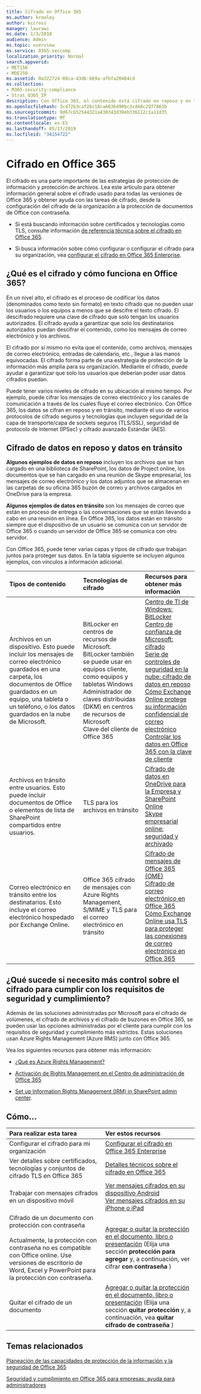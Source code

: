 ```yaml
---
title: Cifrado en Office 365
ms.author: krowley
author: kccross
manager: laurawi
ms.date: 1/3/2018
audience: Admin
ms.topic: overview
ms.service: O365-seccomp
localization_priority: Normal
search.appverid:
- MET150
- MOE150
ms.assetid: 0a322724-08ca-43db-b69a-afbfa20484cd
ms.collection:
- M365-security-compliance
- Strat_O365_IP
description: Con Office 365, el contenido está cifrado en reposo y en tránsito, usando el cifrado, los protocolos y las tecnologías más seguros disponibles. Obtenga información general sobre el cifrado en Office 365.
ms.openlocfilehash: 3cd72b3caf26c18ca6836490bc3cd48c2977863b
ms.sourcegitcommit: 9d67cb52544321a430343d39eb336112c1a11d35
ms.translationtype: MT
ms.contentlocale: es-ES
ms.lasthandoff: 05/17/2019
ms.locfileid: "34154722"
---
```

# <a name="encryption-in-office-365"></a>Cifrado en Office 365

El cifrado es una parte importante de las estrategias de protección de información y protección de archivos. Lea este artículo para obtener información general sobre el cifrado usado para todas las versiones de Office 365 y obtener ayuda con las tareas de cifrado, desde la configuración del cifrado de la organización a la protección de documentos de Office con contraseña.
  
- Si está buscando información sobre certificados y tecnologías como TLS, consulte información [de referencia técnica sobre el cifrado en Office 365](technical-reference-details-about-encryption.md).

- Si busca información sobre cómo configurar o configurar el cifrado para su organización, vea [configurar el cifrado en Office 365 Enterprise](set-up-encryption.md).

## <a name="what-is-encryption-and-how-does-it-work-in-office-365"></a>¿Qué es el cifrado y cómo funciona en Office 365?

En un nivel alto, el cifrado es el proceso de codificar los datos (denominados como texto sin formato) en texto cifrado que no pueden usar los usuarios o los equipos a menos que se descifre el texto cifrado. El descifrado requiere una clave de cifrado que solo tengan los usuarios autorizados. El cifrado ayuda a garantizar que solo los destinatarios autorizados puedan descifrar el contenido, como los mensajes de correo electrónico y los archivos.
  
El cifrado por sí mismo no evita que el contenido, como archivos, mensajes de correo electrónico, entradas de calendario, etc., llegue a las manos equivocadas. El cifrado forma parte de una estrategia de protección de la información más amplia para su organización. Mediante el cifrado, puede ayudar a garantizar que solo los usuarios que deberían poder usar datos cifrados puedan.
  
Puede tener varios niveles de cifrado en su ubicación al mismo tiempo. Por ejemplo, puede cifrar los mensajes de correo electrónico y los canales de comunicación a través de los cuales fluye el correo electrónico. Con Office 365, los datos se cifran en reposo y en tránsito, mediante el uso de varios protocolos de cifrado seguros y tecnologías que incluyen seguridad de la capa de transporte/capa de sockets seguros (TLS/SSL), seguridad de protocolo de Internet (IPSec) y cifrado avanzado Estándar (AES).
  
## <a name="encryption-for-data-at-rest-and-data-in-transit"></a>Cifrado de datos en reposo y datos en tránsito

 **Algunos ejemplos de datos en reposo** incluyen los archivos que se han cargado en una biblioteca de SharePoint, los datos de Project online, los documentos que se han cargado en una reunión de Skype empresarial, los mensajes de correo electrónico y los datos adjuntos que se almacenan en las carpetas de su oficina 365 buzón de correo y archivos cargados en OneDrive para la empresa. 
  
 **Algunos ejemplos de datos en tránsito** son los mensajes de correo que están en proceso de entrega o las conversaciones que se están llevando a cabo en una reunión en línea. En Office 365, los datos están en tránsito siempre que el dispositivo de un usuario se comunica con un servidor de Office 365 o cuando un servidor de Office 365 se comunica con otro servidor. 
  
Con Office 365, puede tener varias capas y tipos de cifrado que trabajan juntos para proteger sus datos. En la tabla siguiente se incluyen algunos ejemplos, con vínculos a información adicional.
  
|**Tipos de contenido**|**Tecnologías de cifrado**|**Recursos para obtener más información**|
|:-----|:-----|:-----|
|Archivos en un dispositivo. Esto puede incluir los mensajes de correo electrónico guardados en una carpeta, los documentos de Office guardados en un equipo, una tableta o un teléfono, o los datos guardados en la nube de Microsoft.  <br/> |BitLocker en centros de recursos de Microsoft. BitLocker también se puede usar en equipos cliente, como equipos y tabletas Windows  <br/> Administrador de claves distribuidas (DKM) en centros de recursos de Microsoft  <br/> Clave del cliente de Office 365  <br/> |[Centro de TI de Windows: BitLocker](https://docs.microsoft.com/windows/device-security/bitlocker/bitlocker-overview) <br/> [Centro de confianza de Microsoft: cifrado](https://www.microsoft.com/en-us/TrustCenter/Security/Encryption) <br/> [Serie de controles de seguridad en la nube: cifrado de datos en reposo](https://blogs.microsoft.com/microsoftsecure/2015/09/10/cloud-security-controls-series-encrypting-data-at-rest) <br/> [Cómo Exchange Online protege su información confidencial de correo electrónico](exchange-online-secures-email-secrets.md) <br/> [Controlar los datos en Office 365 con la clave de cliente](controlling-your-data-using-customer-key.md) <br/> |
|Archivos en tránsito entre usuarios. Esto puede incluir documentos de Office o elementos de lista de SharePoint compartidos entre usuarios.  <br/> |TLS para los archivos en tránsito  <br/> |[Cifrado de datos en OneDrive para la Empresa y SharePoint Online](data-encryption-in-odb-and-spo.md) <br/> [Skype empresarial online: seguridad y archivado](https://technet.microsoft.com/library/skype-for-business-online-security-and-archiving.aspx) <br/> |
|Correo electrónico en tránsito entre los destinatarios. Esto incluye el correo electrónico hospedado por Exchange Online.  <br/> |Office 365 cifrado de mensajes con Azure Rights Management, S/MIME y TLS para el correo electrónico en tránsito  <br/> |[Cifrado de mensajes de Office 365 (OME)](ome.md) <br/> [Cifrado de correo electrónico en Office 365](email-encryption.md) <br/> [Cómo Exchange Online usa TLS para proteger las conexiones de correo electrónico en Office 365](exchange-online-uses-tls-to-secure-email-connections.md) <br/> |

## <a name="what-if-i-need-more-control-over-encryption-to-meet-security-and-compliance-requirements"></a>¿Qué sucede si necesito más control sobre el cifrado para cumplir con los requisitos de seguridad y cumplimiento?

Además de las soluciones administradas por Microsoft para el cifrado de volúmenes, el cifrado de archivos y el cifrado de buzones en Office 365, se pueden usar las opciones administradas por el cliente para cumplir con los requisitos de seguridad y cumplimiento más estrictos. Estas soluciones usan Azure Rights Management (Azure RMS) junto con Office 365.
  
Vea los siguientes recursos para obtener más información:
  
- [¿Qué es Azure Rights Management?](https://docs.microsoft.com/information-protection/understand-explore/what-is-azure-rms)

- [Activación de Rights Management en el Centro de administración de Office 365](https://support.office.com/article/5b6d3ac7-b1ac-428e-b03e-50e882f85a6e)

- [Set up Information Rights Management (IRM) in SharePoint admin center](set-up-irm-in-sp-admin-center.md).

## <a name="how-do-i"></a>Cómo...

|**Para realizar esta tarea**|**Ver estos recursos**|
|:-----|:-----|
|Configurar el cifrado para mi organización  <br/> |[Configurar el cifrado en Office 365 Enterprise](set-up-encryption.md) <br/> |
|Ver detalles sobre certificados, tecnologías y conjuntos de cifrado TLS en Office 365  <br/> |[Detalles técnicos sobre el cifrado en Office 365](technical-reference-details-about-encryption.md) <br/> |
|Trabajar con mensajes cifrados en un dispositivo móvil  <br/> |[Ver mensajes cifrados en su dispositivo Android](https://support.office.com/article/83d60f17-2305-407a-a762-7d518401fdeb) <br/> [Ver mensajes cifrados en su iPhone o iPad](https://support.office.com/article/4d631321-0d26-4bcc-a483-d294dd0b1caf) <br/> |
|Cifrado de un documento con protección con contraseña  <br/><br/>  Actualmente, la protección con contraseña no es compatible con Office online. Use versiones de escritorio de Word, Excel y PowerPoint para la protección con contraseña.           |[Agregar o quitar la protección en el documento, libro o presentación](https://support.office.com/article/05084cc3-300d-4c1a-8416-38d3e37d6826) (Elija una sección **protección para agregar** y, a continuación, ver cifrar **con contraseña** )  <br/> |
|Quitar el cifrado de un documento  <br/> |[Agregar o quitar la protección en el documento, libro o presentación](https://support.office.com/article/05084cc3-300d-4c1a-8416-38d3e37d6826) (Elija una sección **quitar protección** y, a continuación, vea **quitar cifrado de contraseña** )  <br/> |

## <a name="related-topics"></a>Temas relacionados

[Planeación de las capacidades de protección de la información y la seguridad de Office 365](https://support.office.com/article/3d4ac4a1-3920-4ff9-918f-011f3ce60408)
  
[Seguridad y cumplimiento en Office 365 para empresas: ayuda para administradores](https://support.office.com/article/7fe448f7-49bd-4d3e-919d-0a6d1cf675bb)